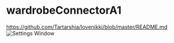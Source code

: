 # wardrobeConnectorA1
https://github.com/Tartarshia/lovenikki/blob/master/README.md
![Settings Window](https://raw.github.com/Tartarshia/wardrobeConnectorA1/master/excel%20side.jpg)
